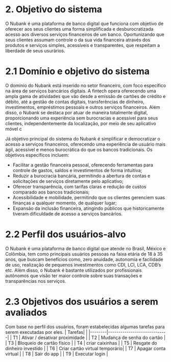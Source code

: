 # 2. Objetivo do sistema 
O Nubank é uma plataforma de banco digital que funciona com objetivo de oferecer aos seus clientes uma forma simplificada e desburocratizada acesso aos diversos serviços financeiros de um banco. Oportunizando que seus clientes assumam controle o da sua vida financeira através dos produtos e serviços simples, acessíveis e transparentes, que respeitam a liberdade de seus usurários. 

# 2.1 Domínio e objetivo do sistema
O domínio do Nubank está inserido no setor financeiro, com foco específico na área de serviços bancários digitais. A fintech opera oferecendo uma ampla gama de atividades que vão desde a emissão de cartões de crédito e débito, até a gestão de contas digitais, transferências de dinheiro, investimentos, empréstimos pessoais e outros serviços financeiros. Além disso, o Nubank se destaca por atuar de maneira totalmente digital, proporcionando uma experiência sem burocracias e acessível para seus clientes, independentemente da localização, por meio de seu aplicativo móvel c

 Já objetivo principal do sistema do Nubank é simplificar e democratizar o acesso a serviços financeiros, oferecendo uma experiência de usuário mais ágil, acessível e menos burocrática do que os bancos tradicionais. Os objetivos específicos incluem:

* Facilitar a gestão financeira pessoal, oferecendo ferramentas para controle de gastos, saldos e investimentos de forma intuitiva;
* Reduzir a burocracia bancária, permitindo a abertura de contas e solicitações de serviços diretamente pelo aplicativo;
* Oferecer transparência, com tarifas claras e redução de custos comparado aos bancos tradicionais;
* Acessibilidade e mobilidade, permitindo que os clientes gerenciem suas finanças a qualquer momento, de qualquer lugar;
* Expansão da inclusão financeira, atingindo públicos que historicamente tiveram dificuldade de acesso a serviços bancários.

 # 2.2 Perfil dos usuários-alvo 
 O Nubank é uma plataforma de banco digital que atende no Brasil, México e Colômbia, tem como principais usuários pessoas na faixa etária de 18 à 35 anos,  que buscam benefícios como, zero anuidade, autonomia e facilidade de uso, realização de pequenos investimentos como CDI, LCI, LCA, CDB’s etc. Além disso, o Nubank é bastante utilizados por profissionais autônomos que visão ter maior controle sobre suas transações e transparências nos serviços.

# 2.3 Objetivos dos usuários a serem avaliados
Com base no perfil dos usuários, foram estabelecidas algumas tarefas para serem executadas por eles.
| Tarefas|                             |
|--------|-----------------------------|
| T1 |	Ativar / desativar proximidade |
| T2 |	Mudança de senha do cartão     |
| T3 |	Bloqueio de cartão físico      |
| T4 |	criar caixinhas                |
| T5 |	Resgate do dinheiro investido  |
| T6 |	Criar cartão virtual temporário|
| T7 |	Apagar conta virtual           |
| T8 |	Sair do app                    |
| T9 |	Executar login                 |
